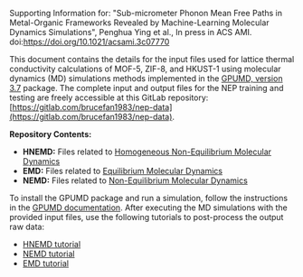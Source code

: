 Supporting Information for: "Sub-micrometer Phonon Mean Free Paths in Metal-Organic Frameworks Revealed by Machine-Learning Molecular Dynamics Simulations", Penghua Ying et al., In press in ACS AMI. doi:https://doi.org/10.1021/acsami.3c07770

This document contains the details for the input files used for lattice thermal conductivity calculations of MOF-5, ZIF-8, and HKUST-1 using molecular dynamics (MD) simulations methods implemented in the [GPUMD, version 3.7](https://github.com/brucefan1983/GPUMD) package. The complete input and output files for the NEP training and testing are freely accessible at this GitLab repository: [https://gitlab.com/brucefan1983/nep-data](https://gitlab.com/brucefan1983/nep-data).

**Repository Contents:**

- **HNEMD:** Files related to [Homogeneous Non-Equilibrium Molecular Dynamics](https://gpumd.org/theory/heat_transport.html#hnemd-method)
- **EMD:** Files related to [Equilibrium Molecular Dynamics](https://gpumd.org/theory/heat_transport.html#emd-method)
- **NEMD:** Files related to [Non-Equilibrium Molecular Dynamics](https://gpumd.org/theory/heat_transport.html#nemd-method)

To install the GPUMD package and run a simulation, follow the instructions in the [GPUMD documentation](https://gpumd.org/). After executing the MD simulations with the provided input files, use the following tutorials to post-process the output raw data:

- [HNEMD tutorial](https://github.com/brucefan1983/GPUMD/blob/master/examples/04_Carbon_thermal_transport_nemd_and_hnemd/diffusive/tutorial.ipynb)
- [NEMD tutorial](https://github.com/brucefan1983/GPUMD/blob/master/examples/04_Carbon_thermal_transport_nemd_and_hnemd/ballistic/tutorial.ipynb) 
- [EMD tutorial](https://github.com/brucefan1983/GPUMD/blob/master/examples/03_Carbon_thermal_transport_emd/tutorial.ipynb)